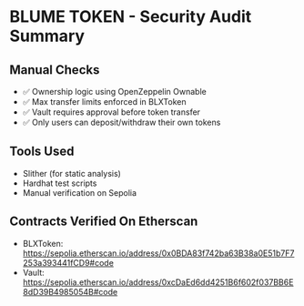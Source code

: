 # BLUME TOKEN - Security Audit Summary

## Manual Checks
- ✅ Ownership logic using OpenZeppelin Ownable
- ✅ Max transfer limits enforced in BLXToken
- ✅ Vault requires approval before token transfer
- ✅ Only users can deposit/withdraw their own tokens

## Tools Used
- Slither (for static analysis)
- Hardhat test scripts
- Manual verification on Sepolia

## Contracts Verified On Etherscan
- BLXToken: https://sepolia.etherscan.io/address/0x0BDA83f742ba63B38a0E51b7F7253a393441fCD9#code
- Vault: https://sepolia.etherscan.io/address/0xcDaEd6dd4251B6f602f037BB6E8dD39B4985054B#code
